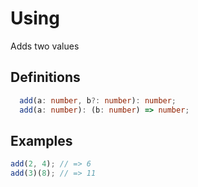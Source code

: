 # Using

Adds two values

## Definitions

```ts
  add(a: number, b?: number): number;
  add(a: number): (b: number) => number;
```

## Examples

```js
add(2, 4); // => 6
add(3)(8); // => 11
```
